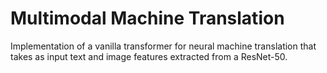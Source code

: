  # Multimodal Machine Translation

  Implementation of a vanilla transformer for neural machine translation that takes as input text and image features extracted from a ResNet-50.

